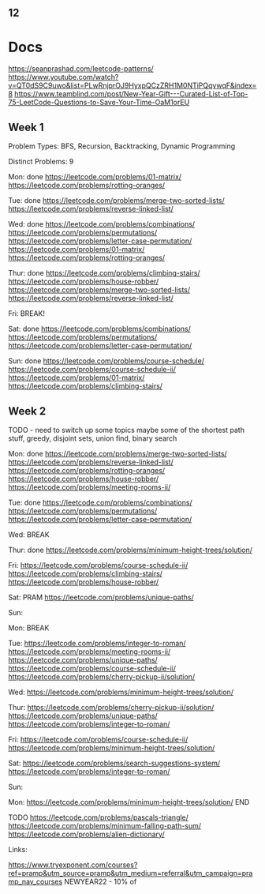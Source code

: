 ## 12

# Docs
https://seanprashad.com/leetcode-patterns/
https://www.youtube.com/watch?v=QT0dS9C9uwo&list=PLwRnjprOJ9HyxpQCzZRH1M0NTiPQqvwqF&index=8
https://www.teamblind.com/post/New-Year-Gift---Curated-List-of-Top-75-LeetCode-Questions-to-Save-Your-Time-OaM1orEU

## Week 1
Problem Types:
BFS, Recursion, Backtracking, Dynamic Programming

Distinct Problems: 9

Mon: done
https://leetcode.com/problems/01-matrix/
https://leetcode.com/problems/rotting-oranges/

Tue: done
https://leetcode.com/problems/merge-two-sorted-lists/
https://leetcode.com/problems/reverse-linked-list/

Wed: done
https://leetcode.com/problems/combinations/
https://leetcode.com/problems/permutations/
https://leetcode.com/problems/letter-case-permutation/
https://leetcode.com/problems/01-matrix/
https://leetcode.com/problems/rotting-oranges/

Thur: done
https://leetcode.com/problems/climbing-stairs/
https://leetcode.com/problems/house-robber/
https://leetcode.com/problems/merge-two-sorted-lists/
https://leetcode.com/problems/reverse-linked-list/

Fri: BREAK!

Sat: done
https://leetcode.com/problems/combinations/
https://leetcode.com/problems/permutations/
https://leetcode.com/problems/letter-case-permutation/

Sun: done
https://leetcode.com/problems/course-schedule/
https://leetcode.com/problems/course-schedule-ii/
https://leetcode.com/problems/01-matrix/
https://leetcode.com/problems/climbing-stairs/

## Week 2

TODO - need to switch up some topics
maybe some of the shortest path stuff, greedy, disjoint sets, union find, binary search

Mon: done
https://leetcode.com/problems/merge-two-sorted-lists/
https://leetcode.com/problems/reverse-linked-list/
https://leetcode.com/problems/rotting-oranges/
https://leetcode.com/problems/house-robber/
https://leetcode.com/problems/meeting-rooms-ii/

Tue: done
https://leetcode.com/problems/combinations/
https://leetcode.com/problems/permutations/
https://leetcode.com/problems/letter-case-permutation/

Wed: BREAK

Thur: done
https://leetcode.com/problems/minimum-height-trees/solution/


Fri:
https://leetcode.com/problems/course-schedule-ii/
https://leetcode.com/problems/climbing-stairs/
https://leetcode.com/problems/house-robber/

Sat: PRAM
https://leetcode.com/problems/unique-paths/

Sun:

Mon: BREAK

Tue:
https://leetcode.com/problems/integer-to-roman/
https://leetcode.com/problems/meeting-rooms-ii/
https://leetcode.com/problems/unique-paths/
https://leetcode.com/problems/course-schedule-ii/
https://leetcode.com/problems/cherry-pickup-ii/solution/

Wed:
https://leetcode.com/problems/minimum-height-trees/solution/


Thur:
https://leetcode.com/problems/cherry-pickup-ii/solution/
https://leetcode.com/problems/unique-paths/
https://leetcode.com/problems/integer-to-roman/

Fri:
https://leetcode.com/problems/course-schedule-ii/
https://leetcode.com/problems/minimum-height-trees/solution/

Sat:
https://leetcode.com/problems/search-suggestions-system/
https://leetcode.com/problems/integer-to-roman/

Sun:

Mon:
https://leetcode.com/problems/minimum-height-trees/solution/
END


TODO
https://leetcode.com/problems/pascals-triangle/
https://leetcode.com/problems/minimum-falling-path-sum/
https://leetcode.com/problems/alien-dictionary/


Links:

https://www.tryexponent.com/courses?ref=pramp&utm_source=pramp&utm_medium=referral&utm_campaign=pramp_nav_courses
NEWYEAR22 - 10% of